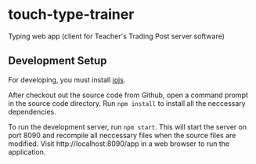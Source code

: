 # touch-type-trainer

Typing web app (client for Teacher's Trading Post server software)

## Development Setup

For developing, you must install [iojs](https://iojs.org/en/index.html).

After checkout out the source code from Github, open a command prompt in the
source code directory. Run `npm install` to install all the neccessary
dependencies.

To run the development server, run `npm start`. This will start the server on
port 8090 and recompile all neccessary files when the source files are
modified. Visit http://localhost:8090/app in a web browser to run the application.
